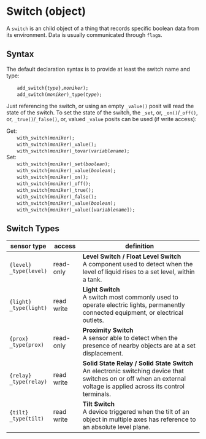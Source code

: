 # Switch (object)

A `switch` is an child object of a thing that records specific boolean data from its environment.  Data is usually communicated through `flag`s.

## Syntax
The default declaration syntax is to provide at least the switch name and type:

&nbsp;&nbsp;&nbsp;&nbsp;&nbsp;&nbsp; `add_switch{`*`type`*`},`*`moniker`*`);`<br>
&nbsp;&nbsp;&nbsp;&nbsp;&nbsp;&nbsp; `add_switch(`*`moniker`*`)_type(`*`type`*`);`

Just referencing the switch, or using an empty `_value()` posit will read the state of the switch. To set the state of the switch, the `_set`, or, `_on()`/`_off()`, or, `_true()`/`_false()`, or, valued `_value` posits can be used (if write access):

Get:<br>
&nbsp;&nbsp;&nbsp;&nbsp;&nbsp;&nbsp; `with_switch(`*`moniker`*`);`<br>
&nbsp;&nbsp;&nbsp;&nbsp;&nbsp;&nbsp; `with_switch(`*`moniker`*`)_value();`<br>
&nbsp;&nbsp;&nbsp;&nbsp;&nbsp;&nbsp; `with_switch(`*`moniker`*`)_tovar(`*`variablename`*`);`<br>
Set:<br>
&nbsp;&nbsp;&nbsp;&nbsp;&nbsp;&nbsp; `with_switch{`*`moniker`*`)_set(`*`boolean`*`);`<br>
&nbsp;&nbsp;&nbsp;&nbsp;&nbsp;&nbsp; `with_switch{`*`moniker`*`)_value(`*`boolean`*`);`<br>
&nbsp;&nbsp;&nbsp;&nbsp;&nbsp;&nbsp; `with_switch{`*`moniker`*`)_on();`<br>
&nbsp;&nbsp;&nbsp;&nbsp;&nbsp;&nbsp; `with_switch{`*`moniker`*`)_off();`<br>
&nbsp;&nbsp;&nbsp;&nbsp;&nbsp;&nbsp; `with_switch{`*`moniker`*`)_true();`<br>
&nbsp;&nbsp;&nbsp;&nbsp;&nbsp;&nbsp; `with_switch{`*`moniker`*`)_false();`<br>
&nbsp;&nbsp;&nbsp;&nbsp;&nbsp;&nbsp; `with_switch{`*`moniker`*`)_value(`*`boolean`*`);`<br>
&nbsp;&nbsp;&nbsp;&nbsp;&nbsp;&nbsp; `with_switch{`*`moniker`*`)_value([`*`variablename`*`]);`<br>

## Switch Types

| sensor type | access | definition |
| --- | --- | --- |
| <a name="level"></a>`{level}`<br>`_type(level)` | read-only |**Level Switch / Float Level Switch**<br>A component used to detect when the level of liquid rises to a set level, within a tank. |
| <a name="light"></a>`{light}`<br>`_type(light)` | read write |**Light Switch**<br>A switch most commonly used to operate electric lights, permanently connected equipment, or electrical outlets. |
| <a name="prox"></a>`{prox}`<br>`_type(prox)` | read-only | **Proximity Switch**<br>A sensor able to detect when the presence of nearby objects are at a set displacement. |
| <a name="relay"></a>`{relay}`<br>`_type(relay)` | read write | **Solid State Relay / Solid State Switch**<br>An electronic switching device that switches on or off when an external voltage is applied across its control terminals. |
| <a name="tilt"></a>`{tilt}`<br>`_type(tilt)` | read write | **Tilt Switch**<br>A device triggered when the tilt of an object in multiple axes has reference to an absolute level plane. |

